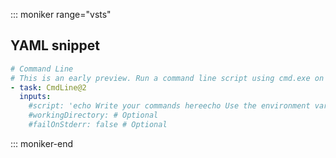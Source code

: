 ::: moniker range="vsts"

## YAML snippet

```YAML
# Command Line
# This is an early preview. Run a command line script using cmd.exe on Windows and bash on macOS and Linux.
- task: CmdLine@2
  inputs:
    #script: 'echo Write your commands hereecho Use the environment variables input below to pass secret variables to this script' 
    #workingDirectory: # Optional
    #failOnStderr: false # Optional
```

::: moniker-end
